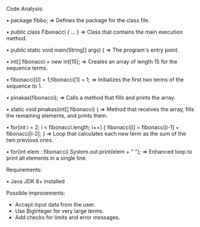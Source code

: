 

Code Analysis:

• package fibbo;  => Defines the package for the class file.

• public class Fibonacci { ... }  => Class that contains the main execution method.

• public static void main(String[] args) {  => The program's entry point.

• int[] fibonacci = new int[15];  => Creates an array of length 15 for the sequence terms.

• fibonacci[0] = 1;fibonacci[1] = 1;  => Initializes the first two terms of the sequence to 1.

• pinakas(fibonacci);  => Calls a method that fills and prints the array.

• static void pinakas(int[] fibonacci) {  => Method that receives the array, fills the remaining elements, and prints them.

• for(int i = 2; i < fibonacci.length; i++) { fibonacci[i] = fibonacci[i-1] + fibonacci[i-2]; }  => Loop that calculates each new term as the sum of the two previous ones.

• for(int elem : fibonacci) System.out.print(elem + " ");  => Enhanced loop to print all elements in a single line.


Requirements:

• 	Java JDK 8+ installed


Possible improvements:
- Accept input data from the user.
- Use BigInteger for very large terms.
- Add checks for limits and error messages.
